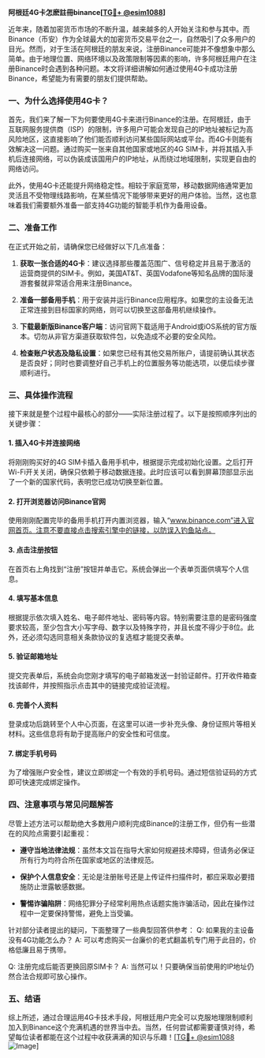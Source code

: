 **阿根廷4G卡怎麽註冊binance[[TG💪+ @esim1088](https://t.me/s/esim1088)]**

近年来，随着加密货币市场的不断升温，越来越多的人开始关注和参与其中。而Binance（币安）作为全球最大的加密货币交易平台之一，自然吸引了众多用户的目光。然而，对于生活在阿根廷的朋友来说，注册Binance可能并不像想象中那么简单。由于地理位置、网络环境以及政策限制等因素的影响，许多阿根廷用户在注册Binance时会遇到各种问题。本文将详细讲解如何通过使用4G卡成功注册Binance，希望能为有需要的朋友们提供帮助。

### 一、为什么选择使用4G卡？

首先，我们来了解一下为何要使用4G卡来进行Binance的注册。在阿根廷，由于互联网服务提供商（ISP）的限制，许多用户可能会发现自己的IP地址被标记为高风险地区，这直接影响了他们能否顺利访问某些国际网站或平台。而4G卡则能有效解决这一问题。通过购买一张来自其他国家或地区的4G SIM卡，并将其插入手机后连接网络，可以伪装成该国用户的IP地址，从而绕过地域限制，实现更自由的网络访问。

此外，使用4G卡还能提升网络稳定性。相较于家庭宽带，移动数据网络通常更加灵活且不受物理线路影响，在某些情况下能够带来更好的用户体验。当然，这也意味着我们需要额外准备一部支持4G功能的智能手机作为备用设备。

### 二、准备工作

在正式开始之前，请确保您已经做好以下几点准备：

1. **获取一张合适的4G卡**：建议选择那些覆盖范围广、信号稳定并且易于激活的运营商提供的SIM卡。例如，美国AT&T、英国Vodafone等知名品牌的国际漫游套餐就非常适合用来注册Binance。
   
2. **准备一部备用手机**：用于安装并运行Binance应用程序。如果您的主设备无法正常连接到目标国家的网络，则可以切换至这部备用机继续操作。

3. **下载最新版Binance客户端**：访问官网下载适用于Android或iOS系统的官方版本。切勿从非官方渠道获取软件包，以免造成不必要的安全风险。

4. **检查账户状态及隐私设置**：如果您已经有其他交易所账户，请提前确认其状态是否良好；同时也要调整好自己手机上的位置服务等功能选项，以便后续步骤顺利进行。

### 三、具体操作流程

接下来就是整个过程中最核心的部分——实际注册过程了。以下是按照顺序列出的关键步骤：

#### 1. 插入4G卡并连接网络
将刚刚购买好的4G SIM卡插入备用手机中，根据提示完成初始化设置。之后打开Wi-Fi开关关闭，确保只依赖于移动数据连接。此时应该可以看到屏幕顶部显示出了一个新的国家代码，表明您已成功切换至新位置。

#### 2. 打开浏览器访问Binance官网
使用刚刚配置完毕的备用手机打开内置浏览器，输入“www.binance.com”进入官网首页。注意不要直接点击搜索引擎中的链接，以防误入钓鱼站点。

#### 3. 点击注册按钮
在首页右上角找到“注册”按钮并单击它。系统会弹出一个表单页面供填写个人信息。

#### 4. 填写基本信息
根据提示依次填入姓名、电子邮件地址、密码等内容。特别需要注意的是密码强度要求较高，至少包含大小写字母、数字以及特殊字符，并且长度不得少于8位。此外，还必须勾选同意相关条款协议的复选框才能提交表单。

#### 5. 验证邮箱地址
提交完表单后，系统会向您刚才填写的电子邮箱发送一封验证邮件。打开收件箱查找该邮件，并按照指示点击其中的链接完成验证流程。

#### 6. 完善个人资料
登录成功后跳转至个人中心页面，在这里可以进一步补充头像、身份证照片等相关材料。这些信息将有助于提高账户的安全性和可信度。

#### 7. 绑定手机号码
为了增强账户安全性，建议立即绑定一个有效的手机号码。通过短信验证码的方式即可快速完成绑定操作。

### 四、注意事项与常见问题解答

尽管上述方法可以帮助绝大多数用户顺利完成Binance的注册工作，但仍有一些潜在的风险点需要引起重视：

- **遵守当地法律法规**：虽然本文旨在指导大家如何规避技术障碍，但请务必保证所有行为均符合所在国家或地区的法律规范。
  
- **保护个人信息安全**：无论是注册账号还是上传证件扫描件时，都应采取必要措施防止泄露敏感数据。

- **警惕诈骗陷阱**：网络犯罪分子经常利用热点话题实施诈骗活动，因此在操作过程中一定要保持警惕，避免上当受骗。

针对部分读者提出的疑问，下面整理了一些典型回答供参考：
Q: 如果我的主设备没有4G功能怎么办？
A: 可以考虑购买一台廉价的老式翻盖机专门用于此目的，价格低廉且易于携带。

Q: 注册完成后能否更换回原SIM卡？
A: 当然可以！只要确保当前使用的IP地址仍然合法合规即可放心操作。

### 五、结语

综上所述，通过合理运用4G卡技术手段，阿根廷用户完全可以克服地理限制顺利加入到Binance这个充满机遇的世界当中去。当然，任何尝试都需要谨慎对待，希望每位读者都能在这个过程中收获满满的知识与乐趣！[[TG💪+ @esim1088](https://t.me/s/esim1088) ![Image](https://i.postimg.cc/4NQfJmqS/Snipaste-2025-05-13-00-14-12.png)]